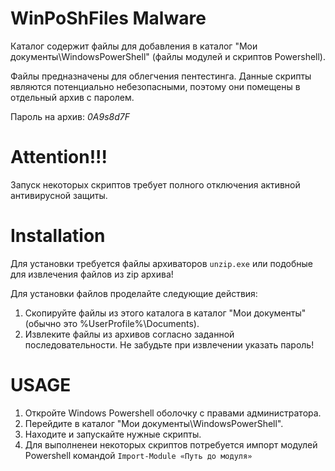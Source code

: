# WinPoShFiles Malware

Каталог содержит файлы для добавления в каталог "Мои документы\\WindowsPowerShell" (файлы модулей и скриптов Powershell).

Файлы предназначены для облегчения пентестинга.
Данные скрипты являются потенциально небезопасными, поэтому они помещены в отдельный архив с паролем.

Пароль на архив: *0A9s8d7F*

# Attention!!!

Запуск некоторых скриптов требует полного отключения активной антивирусной защиты.

# Installation

Для установки требуется файлы архиваторов `unzip.exe` или подобные для извлечения файлов из zip архива!

Для установки файлов проделайте следующие действия:

1. Скопируйте файлы из этого каталога в каталог "Мои документы" (обычно это %UserProfile%\\Documents).
2. Извлеките файлы из архивов согласно заданной последовательности. Не забудьте при извлечении указать пароль!

# USAGE

1. Откройте Windows Powershell оболочку с правами администратора.
2. Перейдите в каталог "Мои документы\\WindowsPowerShell".
3. Находите и запускайте нужные скрипты.
4. Для выполненеи некоторых скриптов потребуется импорт модулей Powershell командой `Import-Module «Путь до модуля»`
